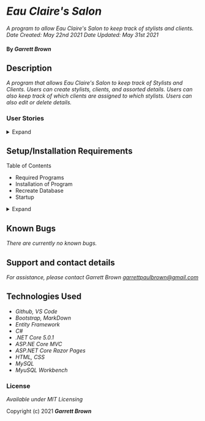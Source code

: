 # _Eau Claire's Salon_

 _A program to allow Eau Claire's Salon to keep track of stylists and clients._
 _Date Created: May 22nd 2021_
 _Date Updated: May 31st 2021_

#### By _**Garrett Brown**_

## Description
_A program that allows Eau Claire's Salon to keep track of Stylists and Clients. Users can create stylists, clients, and assorted details. Users can also keep track of which clients are assigned to which stylists. Users can also edit or delete details._

### User Stories

<details>
    <summary>Expand</summary>

#### User Stories
* _As the salon owner, I need to be able to see a list of all stylists._
* _As the salon owner, I need to be able to select a stylist, see their details, and see a list of all clients that belong to that stylist._
* _As the salon owner, I need to add new stylists to our system when they are hired._
* _As the salon owner, I need to be able to add new clients to a specific stylist. I should not be able to add a client if no stylists have been added._

</details>

## Setup/Installation Requirements
Table of Contents
* Required Programs
* Installation of Program
* Recreate Database
* Startup

<details>
    <summary>Expand</summary>

### Required Programs
1. An internet browser.
2. Visual Code Studio (or another code editor).
3. .NET
4. MySQL
5. MySQL Workbench


### Installation of Program
* _Open the terminal on your local machine and navigate to "Desktop."_
* _Clone "Salon.Solution"" with the following git command `git clone https://github.com/GBProductions/Salon.Solution.git`_
* _Navigate to the top level of the repository with the command `cd Salon.Solution`_
* _Navigate into "HairSalon" with git command `cd HairSalon`_


### Recreate Database

#### Instructions: `appsettings.json` Creation
![Schema](HairSalon/assets/images/tables.png)

1. Create a file in the root directory called `appsettings.json`. 
2. Add `appsettings.json` to `.gitignore`.
3. Insert the following code into `appsettings.json`:
    
``` 
{
    "ConnectionStrings": {
        "DefaultConnection": "Server=localhost;Port=3306;database=YOUR-DATABASE;uid=root;pwd=YOUR-PASSWORD;"
    }
}
```

4. Replace `YOUR-PASSWORD` with `epicodus`.
5. Replace `YOUR-DATABASE` with `garrett_brown`.

#### MySQL Workbench Recreate Database
1. In MySQL Workbench, create new schema. Name new schema `garrett_brown`.
2. Add new table named `stylists`. Recreate the table here:

![Schema](HairSalon/assets/images/stylists.png)

3. After replicating the table, click `Apply` at the bottom of MySQLWorkbench. Review changes, and click `Apply` again. Click `Close` when done.

4. Add new table named `clients`. Recreate the table here:
![Schema](HairSalon/assets/images/clients.png)

5. After replicating the table, click `Apply` at the bottom of MySQLWorkbench. Review changes, and click `Apply` again. Click `Close` when done.

6. When completed, navigate to `Administration` menu, and select `Data Export`.
7. Select `garrett_brown`, and select `Dump Structure Only`. 
8. Click `Export to Self-Contained File`, and click `...` button amd choose to save data on Desktop. Name file as `garrett_brown.sql`.
9. Click `Start Export`. 
10. Whem complete, add `garrett_brown.sql` to root directory of HairSalon.

### Startup
* Navigate to HairSalon folder in project.
* Restore project with git command `dotnet restore`
* Build project with git command `dotnet build`
* To run program, run git command `dotnet run`
* In browser, navigate to http://localhost:5000 

</details>

## Known Bugs

_There are currently no known bugs._

## Support and contact details

_For assistance, please contact Garrett Brown <garrettpaulbrown@gmail.com>_

## Technologies Used

* _Github, VS Code_
* _Bootstrap, MarkDown_
* _Entity Framework_
* _C#_
* _.NET Core 5.0.1_
* _ASP.NE Core MVC_
* _ASP.NET Core Razor Pages_
* _HTML, CSS_
* _MySQL_
* _MyuSQL Workbench_


### License

*Available under MIT Licensing*

Copyright (c) 2021 **_Garrett Brown_**


